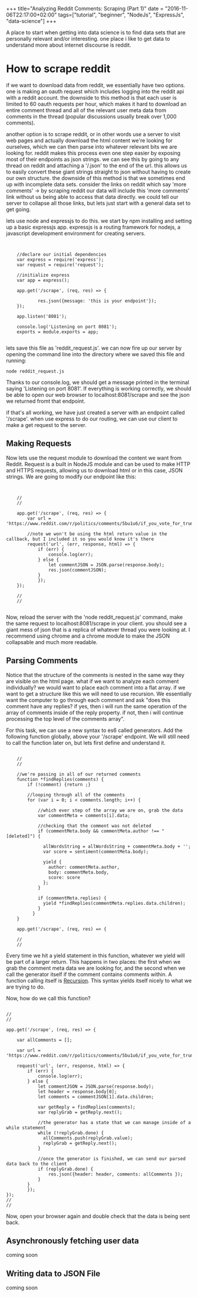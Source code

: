 +++
title="Analyzing Reddit Comments: Scraping (Part 1)"
date = "2016-11-06T22:17:00+02:00"
tags=["tutorial", "beginner", "NodeJs", "ExpressJs", "data-science"]
+++

A place to start when getting into data science is to find data sets that are personally relevant and/or interesting. one place i like to get data to understand more about internet discourse is reddit.

# How to scrape reddit

if we want to download data from reddit, we essentially have two options. one is making an oauth request which includes logging into the reddit api with a reddit account. the downside to this method is that each user is limited to 60 oauth requests per hour, which makes it hard to download an entire comment thread and all of the relevant user meta data from comments in the thread (popular discussions usually break over 1,000 comments).

another option is to scrape reddit, or in other words use a server to visit web pages and actually download the html content we're looking for ourselves, which we can then parse into whatever relevant bits we are looking for. reddit makes this process even one step easier by exposing most of their endpoints as json strings. we can see this by going to any thread on reddit and attaching a '/.json' to the end of the url. this allows us to easily convert these giant strings straight to json without having to create our own structure. the downside of this method is that we sometimes end up with incomplete data sets. consider the links on reddit which say 'more comments' -> by scraping reddit our data will include this 'more comments' link without us being able to access that data directly. we could tell our server to collapse all those links, but lets just start with a general data set to get going.

lets use node and expressjs to do this. we start by npm installing and setting up a basic expressjs app. expressjs is a routing framework for nodejs, a javascript development environment for creating servers.

<pre><code class="javascript">

    //declare our initial dependencies
    var express = require('express');
    var request = require('request');

    //initialize express
    var app = express();

    app.get('/scrape', (req, res) => {

            res.json({message: 'this is your endpoint'});
    });

    app.listen('8081');     

    console.log('Listening on port 8081');
    exports = module.exports = app;

</pre></code>


lets save this file as 'reddit_request.js'. we can now fire up our server by opening the command line into the directory where we saved this file and running:

<pre><code>node reddit_request.js</code></pre>

Thanks to our console.log, we should get a message printed in the terminal saying 'Listening on port 8081'. If everything is working correctly, we should be able to open our web browser to localhost:8081/scrape and see the json we returned fromt that endpoint.

if that's all working, we have just created a server with an endpoint called '/scrape'. when use express to do our routing, we can use our client to make a get request to the server.

## Making Requests

Now lets use the request module to download the content we want from Reddit. Request is a built in NodeJS module and can be used to make HTTP and HTTPS requests, allowing us to download html or in this case, JSON strings. We are going to modify our endpoint like this:

<pre><code class="javascript">

    //
    //

    app.get('/scrape', (req, res) => {
        var url = 'https://www.reddit.com/r/politics/comments/5bu1u6/if_you_vote_for_trump_you_own_the_racism_yes_you/.json';

        //note we won't be using the html return value in the callback, but I included it so you would know it's there
        request('url', (err, response, html) => {
            if (err) {
                console.log(err);
            } else {
                let commentJSON = JSON.parse(response.body);
                res.json(commentJSON);
            }
            });
    });

    //
    //

</code></pre>

Now, reload the server with the 'node reddit_request.js' command, make the same request to localhost:8081/scrape in your client. you should see a giant mess of json that is a replica of whatever thread you were looking at. I recommend using chrome and a chrome module to make the JSON collapsable and much more readable.

## Parsing Comments

Notice that the structure of the comments is nested in the same way they are visible on the html page. what if we want to analyze each comment individually? we would want to place each comment into a flat array. if we want to get a structure like this we will need to use recursion. We essentially want the computer to go through each comment and ask "does this comment have any replies? if yes, then i will run the same operation of the array of comments inside of the reply property. if not, then i will continue processing the top level of the comments array".

For this task, we can use a new syntax to es6 called generators. Add the following function globally, above your '/scrape' endpoint. We will still need to call the function later on, but lets first define and understand it.

<pre><code class="javascript">
    //
    //

    //we're passing in all of our returned comments
    function *findReplies(comments) {
        if (!comment) {return ;}

        //looping through all of the comments
        for (var i = 0; i < comments.length; i++) {

            //which ever step of the array we are on, grab the data
            var commentMeta = comments[i].data;

            //checking that the comment was not deleted    
            if (commentMeta.body && commentMeta.author !== "[deleted]") {

              allWordsString = allWordsString + commentMeta.body + '';
              var score = sentiment(commentMeta.body);

              yield {
                author: commentMeta.author,
                body: commentMeta.body,
                score: score
              };
            }

            if (commentMeta.replies) {
              yield *findReplies(commentMeta.replies.data.children);
            }
          }
    }

    app.get('/scrape', (req, res) => {

    //
    //
</code></pre>  

Every time we hit a yield statement in this function, whatever we yield will be part of a larger return. This happens in two places: the first when we grab the comment meta data we are looking for, and the second when we call the generator itself if the comment contains comments within. A function calling itself is [Recursion](https://en.wikipedia.org/wiki/Recursion). This syntax yields itself nicely to what we are trying to do.

Now, how do we call this function?

<pre><code class="javascript">
//
//

app.get('/scrape', (req, res) => {

    var allComments = [];

    var url = 'https://www.reddit.com/r/politics/comments/5bu1u6/if_you_vote_for_trump_you_own_the_racism_yes_you/.json';

    request('url', (err, response, html) => {
        if (err) {
            console.log(err);
        } else {
            let commentJSON = JSON.parse(response.body);
            let header = response.body[0];
            let comments = commentJSON[1].data.children;

            var getReply = findReplies(comments);
            var replyGrab = getReply.next();

            //the generator has a state that we can manage inside of a while statement
            while (!replyGrab.done) {
              allComments.push(replyGrab.value);
              replyGrab = getReply.next();
            }

            //once the generator is finished, we can send our parsed data back to the client
            if (replyGrab.done) {
                res.json({header: header, comments: allComments });
            }
        }
        });
});
//
//
</code></pre>

Now, open your browser again and double check that the data is being sent back.

## Asynchronously fetching user data

coming soon

## Writing data to JSON File

coming soon
